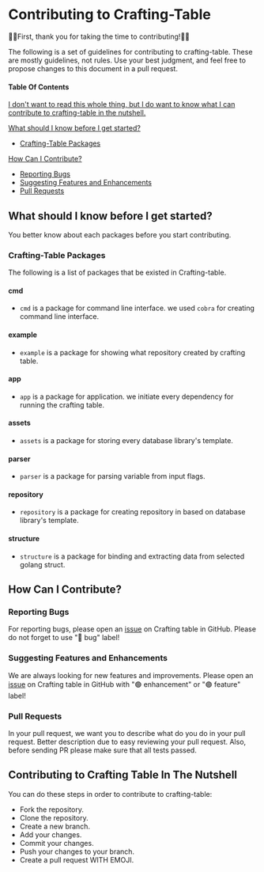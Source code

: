 # Contributing to Crafting-Table

🫶🎁First, thank you for taking the time to contributing!🎁🫶

The following is a set of guidelines for contributing to crafting-table. These are mostly guidelines, not rules. Use your best judgment, and feel free to propose changes to this document in a pull request.

#### Table Of Contents
[I don't want to read this whole thing, but I do want to know what I can contribute to crafting-table in the nutshell.](#contributing-to-crafting-table-in-the-nutshell)

[What should I know before I get started?](#what-should-i-know-before-i-get-started)
* [Crafting-Table Packages](#crafting-table-packages)
    
[How Can I Contribute?](#how-can-i-contribute)
* [Reporting Bugs](#reporting-bugs)
* [Suggesting Features and Enhancements](#suggesting-features-and-enhancements)
* [Pull Requests](#pull-requests)

## What should I know before I get started?
You better know about each packages before you start contributing.

### Crafting-Table Packages
The following is a list of packages that be existed in Crafting-table.

#### cmd
* `cmd` is a package for command line interface. we used `cobra` for creating command line interface.

#### example
* `example` is a package for showing what repository created by crafting table.

#### app
* `app` is a package for application. we initiate every dependency for running the crafting table.

#### assets
* `assets` is a package for storing every database library's template. 

#### parser
* `parser` is a package for parsing variable from input flags.

#### repository
* `repository` is a package for creating repository in based on database library's template.

#### structure
* `structure` is a package for binding and extracting data from selected golang struct.


## How Can I Contribute?
### Reporting Bugs
For reporting bugs, please open an [issue](https://github.com/snapp-incubator/crafting-table/issues) on Crafting table in GitHub. Please do not forget to use "🔴 bug" label!

### Suggesting Features and Enhancements
We are always looking for new features and improvements. Please open an [issue](https://github.com/snapp-incubator/crafting-table/issues) on Crafting table in GitHub with "🟢 enhancement" or "🟣 feature" label!

### Pull Requests
In your pull request, we want you to describe what do you do in your pull request. Better description due to easy reviewing your pull request. Also, before sending PR please make sure that all tests passed.



## Contributing to Crafting Table In The Nutshell
You can do these steps in order to contribute to crafting-table:
* Fork the repository.
* Clone the repository.
* Create a new branch.
* Add your changes.
* Commit your changes.
* Push your changes to your branch.
* Create a pull request WITH EMOJI.
